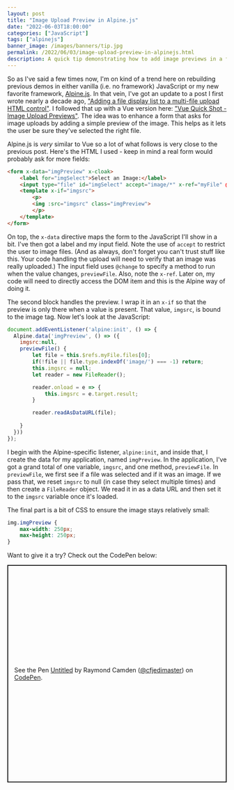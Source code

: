 ```yaml
---
layout: post
title: "Image Upload Preview in Alpine.js"
date: "2022-06-03T18:00:00"
categories: ["JavaScript"]
tags: ["alpinejs"]
banner_image: /images/banners/tip.jpg
permalink: /2022/06/03/image-upload-preview-in-alpinejs.html
description: A quick tip demonstrating how to add image previews in a form using Alpine.js
---
```


So as I've said a few times now, I'm on kind of a trend here on rebuilding previous demos in either vanilla (i.e. no framework) JavaScript or my new favorite framework, [Alpine.js](https://alpinejs.dev/). In that vein, I've got an update to a post I first wrote nearly a decade ago, ["Adding a file display list to a multi-file upload HTML control"](https://www.raymondcamden.com/2013/09/10/Adding-a-file-display-list-to-a-multifile-upload-HTML-control). I followed that up with a Vue version here: ["Vue Quick Shot - Image Upload Previews"](https://www.raymondcamden.com/2020/03/05/vue-quick-shot-image-upload-previews). The idea was to enhance a form that asks for image uploads by adding a simple preview of the image. This helps as it lets the user be sure they've selected the right file. 

Alpine.js is *very* similar to Vue so a lot of what follows is very close to the previous post. Here's the HTML I used - keep in mind a real form would probably ask for more fields:

```html
<form x-data="imgPreview" x-cloak>
    <label for="imgSelect">Select an Image:</label>
    <input type="file" id="imgSelect" accept="image/*" x-ref="myFile" @change="previewFile">
    <template x-if="imgsrc">
        <p>
        <img :src="imgsrc" class="imgPreview">
        </p>
    </template>
</form>
```

On top, the `x-data` directive maps the form to the JavaScript I'll show in a bit. I've then got a label and my input field. Note the use of `accept` to restrict the user to image files. (And as always, don't forget you can't trust stuff like this. Your code handling the upload will need to verify that an image was really uploaded.) The input field uses `@change` to specify a method to run when the value changes, `previewFile`. Also, note the `x-ref`. Later on, my code will need to directly access the DOM item and this is the Alpine way of doing it. 

The second block handles the preview. I wrap it in an `x-if` so that the preview is only there when a value is present. That value, `imgsrc`, is bound to the image tag. Now let's look at the JavaScript:

```js
document.addEventListener('alpine:init', () => {
  Alpine.data('imgPreview', () => ({
    imgsrc:null,
    previewFile() {
        let file = this.$refs.myFile.files[0];
        if(!file || file.type.indexOf('image/') === -1) return;
        this.imgsrc = null;
        let reader = new FileReader();

        reader.onload = e => {
            this.imgsrc = e.target.result;
        }

        reader.readAsDataURL(file);
    
    }
  }))
});
```

I begin with the Alpine-specific listener, `alpine:init`, and inside that, I create the data for my application, named `imgPreview`. In the application, I've got a grand total of one variable, `imgsrc`, and one method, `previewFile`. In `previewFile`, we first see if a file was selected and if it was an image. If we pass that, we reset `imgsrc` to null (in case they select multiple times) and then create a `FileReader` object. We read it in as a data URL and then set it to the `imgsrc` variable once it's loaded. 

The final part is a bit of CSS to ensure the image stays relatively small:

```css
img.imgPreview {
    max-width: 250px;
    max-height: 250px;
}
```

Want to give it a try? Check out the CodePen below:

<p class="codepen" data-height="500" data-default-tab="html,result" data-slug-hash="LYQBGEz" data-user="cfjedimaster" style="height: 500px; box-sizing: border-box; display: flex; align-items: center; justify-content: center; border: 2px solid; margin: 1em 0; padding: 1em;">
  <span>See the Pen <a href="https://codepen.io/cfjedimaster/pen/LYQBGEz">
  Untitled</a> by Raymond Camden (<a href="https://codepen.io/cfjedimaster">@cfjedimaster</a>)
  on <a href="https://codepen.io">CodePen</a>.</span>
</p>
<script async src="https://cpwebassets.codepen.io/assets/embed/ei.js"></script>
